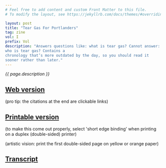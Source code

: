 ```yaml
---
# Feel free to add content and custom Front Matter to this file.
# To modify the layout, see https://jekyllrb.com/docs/themes/#overriding-theme-defaults

layout: post
title: "Tear Gas For Portlanders"
tag: zine
vol: I
prefix: Vol
description: "Answers questions like: what is tear gas? Cannot answer:
who is tear gas? Contains a
chronology that’s more outdated by the day, so you should read it
sooner rather than later."
---
```


*{{ page.description }}*

[Web version](https://zines.headingnorther.com/pdfs/webzine.pdf)
------------
(pro tip: the citations at the end are clickable links)

[Printable version](https://zines.headingnorther.com/pdfs/imposedzine.pdf)
-------------------

(to make this come out properly, select 'short edge binding' when
printing on a duplex (double-sided) printer)

(artistic vision: print the first double-sided page on yellow or
orange paper)

[Transcript](/2020/07/29/tear-gas-transcript.html)
-----------

